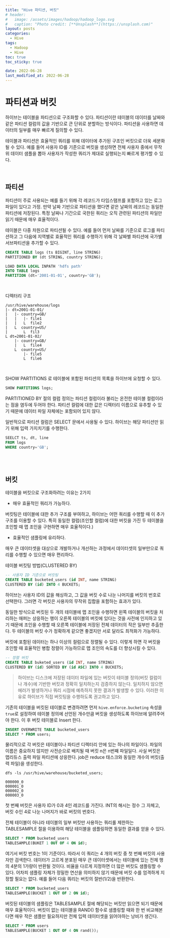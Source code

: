 ```yaml
---
title: "Hive 파티션, 버킷"
# header:
#   image: /assets/images/hadoop/hadoop_logo.svg
#   caption: "Photo credit: [**Unsplash**](https://unsplash.com)"
layout: posts
categories:
  - Hive
tags:
  - Hadoop
  - Hive
toc: true
toc_sticky: true

date: 2022-06-28
last_modified_at: 2022-06-28
---
```


# 파티션과 버킷

하이브는 테이블을 파티션으로 구조화할 수 있다. 파티션이란 테이블의 데이터를 날짜와 같은 파티션 컬럼의 값을 기반으로 큰 단위로 분할하는 방식이다. 파티션을 사용하면 데이터의 일부를 매우 빠르게 질의할 수 있다.

테이블과 파티션은 효율적인 쿼리를 위해 데이터에 추가된 구조인 버킷으로 더욱 세분화될 수 있다. 예를 들어 사용자 ID를 기준으로 버킷을 생성하면 전체 사용자 중에서 무작위 데이터 샘플을 뽑아 사용자가 작성한 쿼리가 제대로 실행되는지 빠르게 평가할 수 있다.

<br>

## 파티션

파티션이 주로 사용되는 예를 들기 위해 각 레코드가 타임스탬프를 포함하고 있는 로그파일이 있다고 가정. 만약 날짜 기반으로 파티션을 했다면 같은 날짜의 레코드는 동일한 파티션에 저장된다. 특정 날짜나 기간으로 국한된 쿼리는 오직 관련된 파티션의 파일만 읽기 때문에 매우 효율적이다.

테이블은 다중 차원으로 파티션될 수 있다. 예를 들어 먼저 날짜를 기준으로 로그를 파티션하고 그 다음에 지역별로 효율적인 쿼리를 수행하기 위해 각 날짜별 파티션에 국가별 서브파티션을 추가할 수 있다.

```SQL
CREATE TABLE logs (ts BIGINT, line STRING)
PARTITIONED BY (dt STRING, country STRING);
```

```SQL
LOAD DATA LOCAL INPATH 'hdfs path'
INTO TABLE logs
PARTITION (dt='2001-01-01', country='GB');
```

<br>

디렉터리 구조

```
/usr/hive/warehouse/logs
|- dt=2001-01-01/
|   |- country=GB/
|   |   |- file1
|   |   L  file2
|   L  country=US/
|       L  fil3
L dt=2001-01-02/
    |- country=GB/
    |   L  file4
    L  country=US/
        |- file5
        L  file6
```

<br>

SHOW PARTITIONS 로 테이블에 포함된 파티션의 목록을 하이브에 요청할 수 있다.

```sql
SHOW PARTITIONS logs;
```

PARTITIONED BY 절의 컬럼 정의는 파티션 컬럼이라 불리는 온전한 테이블 컬럼이라는 점을 염두에 두어야 한다. 파티션 컬럼에 대한 값은 디렉터리 이름으로 유추할 수 있기 때문에 데이터 파일 자체에는 포함되어 있지 않다.

일반적으로 파티션 컬럼은 SELECT 문에서 사용될 수 있다. 하이브는 해당 파티션만 읽기 위해 입력 가지치기를 수행한다.

```SQL
SEELCT ts, dt, line
FROM logs
WHERE country='GB';
```

<br><br>

## 버킷

테이블을 버킷으로 구조화하려는 이유는 2가지

- 매우 효율적인 쿼리가 가능하다.

버킷팅은 테이블에 대한 추가 구조를 부여하고, 하이브는 어떤 쿼리를 수행할 때 이 추가 구조를 이용할 수 있다. 특히 동일한 컬럼(조인할 컬럼)에 대한 버킷을 가진 두 테이블을 조인할 때 맵 조인을 구현하면 매우 효율적이다.)

- 효율적인 샘플링에 유리하다.

매우 큰 데이터셋을 대상으로 개발하거나 개선하는 과정에서 데이터셋의 일부만으로 쿼리를 수행할 수 있으면 매우 편리하다.

테이블 버킷팅 방법(CLUSTERED BY)

```SQL
-- 사용자 ID 기준으로 버킷팅
CREATE TABLE bucketed_users (id INT, name STRING)
CLUSTERED BY (id) INTO 4 BUCKETS;
```

하이브는 사용자 ID의 값을 해싱하고, 그 값을 버킷 수로 나눈 나머지를 버킷의 번호로 선택한다. 그러면 각 버킷은 사용자의 무작위 집합을 포함하는 효과가 있다.

동일한 방식으로 버킷된 두 개의 테이블에 맵 조인을 수행하면 왼쪽 테이블의 버킷을 처리하는 매퍼는 상응하는 행이 오른쪽 테이블의 버킷에 있다는 것을 사전에 인지하고 있기 때문에 조인을 수행할 때 오른쪽 테이블에 저장된 전체 데이터의 작은 일부만 추출한다. 두 테이블의 버킷 수가 정확하게 같으면 좋겠지만 서로 달라도 최적화가 가능하다.

버킷에 포함된 데이터는 하나 이상의 컬럼으로 정렬될 수 있다. 이렇게 하면 각 버킷을 조인할 때 효율적인 병합 정렬이 가능하므로 맵 조인의 속도를 더 향상시킬 수 있다.

```SQL
-- 정렬 버킷
CREATE TABLE buketed_users (id INT, name STRING)
CLUSTERED BY (id) SORTED BY (id ASC) INTO 4 BUCKETS;
```

> 하이브는 디스크에 저장된 데이터 파일에 있는 버킷이 테이블 정의(버킷 컬럼이나 개수)에 기반한 버킷과 정확히 일치하는지 검증하지 않는다. 일치하지 않으면 에러가 발생하거나 쿼리 시점에 예측하지 못한 결과가 발생할 수 있다. 이러한 이유로 하이브가 직접 버킷팅을 수행하도록 권고하고 있다.

기존의 테이블을 버킷된 테이블로 변경하려면 먼저 `hive.enforce.bucketing` 속성을 `true`로 설정하여 테이블 정의에 선언된 개수만큼 버킷을 생성하도록 하이브에 알려주어야 한다. 이 후 버킷 테이블로 Insert 한다.

```sql
INSERT OVERWRITE TABLE bucketed_users
SELECT * FROM users;
```

물리적으로 각 버킷은 테이블이나 파티션 디렉터리 안에 있는 하나의 파일이다. 파일의 이름은 중요하지 않지만 사전순으로 배치될 때 버킷 n은 n번째 파일일다. 사실 버킷은 맵리듀스 출력 파일 파티션에 상응한다. job은 reduce 태스크와 동일한 개수의 버킷(출력 파일)을 생성한다.

```
dfs -ls /usr/hive/warehouse/bucketed_users;
```

```
000000_0
000001_0
000002_0
000003_0
```

첫 번째 버킷은 사용자 ID가 0과 4인 레코드를 가진다. INT의 해시는 정수 그 자체고, 버킷 수인 4로 나눈 나머지가 바로 버킷의 번호다.

전체 테이블이 아니라 테이블의 일부 버킷만 사용하는 쿼리롤 제한하는 TABLESAMPLE 절을 이용하여 해당 테이블을 샘플링하면 동일한 결과를 얻을 수 있다.

```SQL
SELECT * FROM bucketed_users
TABLESAMPLE(BUKET 1 OUT OF 4 ON id);
```

여기서 버킷 번호는 1이 기준이다. 따라서 이 쿼리는 4 개의 버킷 중 첫 번째 버킷의 사용자만 검색한다. 데이터가 고르게 분포된 매우 큰 데이터셋에서는 테이블에 있는 전체 행의 4분의 1가량이 반환될 것이다. 비율을 다르게 지정하면 더 많은 버킷도 샘플링할 수 있다. 어차피 샘플링 자체가 정밀한 연산을 의미하지 않기 때문에 버킷 수를 엄격하게 지정할 필요는 없다. 예를 들어 다음 쿼리는 버킷의 절반(1/2)을 반환한다.

```sql
SELECT * FROM bucketed_users
TABLESAMPLE(BUCKET 1 OUT OF 2 ON id);
```

버킷된 테이블의 샘플링은 TABLESAMPLE 절에 해당되는 버킷만 읽으면 되기 때문에 매우 효율적이다. 버킷이 없는 테이블을 RAND() 함수로 샘플링할 때와 한 번 비교해본다면 매우 작은 샘플만 필요하지만 전체 입력 데이터셋을 읽어야하는 낭비가 생긴다.

```SQL
SELECT * FROM users
TABLESAMPLE(BUCKET 1 OUT OF 4 ON rand());
```
